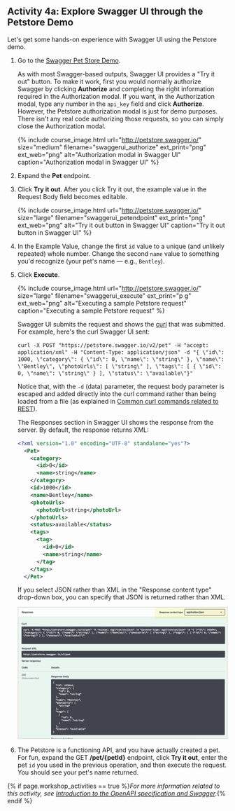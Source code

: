 ## <i class="fa fa-user-circle"></i> Activity 4a: Explore Swagger UI through the Petstore Demo

Let's get some hands-on experience with Swagger UI using the Petstore demo.

1.  Go to the [Swagger Pet Store Demo](https://petstore.swagger.io/).

    As with most Swagger-based outputs, Swagger UI provides a "Try it out" button. To make it work, first you would normally authorize Swagger by clicking **Authorize** and completing the right information required in the Authorization modal. If you want, in the Authorization modal, type any number in the `api_key` field and click **Authorize**. However, the Petstore authorization modal is just for demo purposes. There isn't any real code authorizing those requests, so you can simply close the Authorization modal.

    {% include course_image.html url="http://petstore.swagger.io/" size="medium" filename="swaggerui_authorize" ext_print="png" ext_web="png" alt="Authorization modal in Swagger UI" caption="Authorization modal in Swagger UI" %}

2.  Expand the **Pet** endpoint.
3.  Click **Try it out**. After you click Try it out, the example value in the Request Body field becomes editable.

    {% include course_image.html url="http://petstore.swagger.io/" size="large" filename="swaggerui_petendpoint" ext_print="png" ext_web="png" alt="Try it out button in Swagger UI" caption="Try it out button in Swagger UI" %}

4.  In the Example Value, change the first `id` value to a unique (and unlikely repeated) whole number. Change the second `name` value to something you'd recognize (your pet's name &mdash; e.g., `Bentley`).
5.  Click **Execute**.

    {% include course_image.html url="http://petstore.swagger.io/" size="large" filename="swaggerui_execute" ext_print="p g" ext_web="png" alt="Executing a sample Petstore request" caption="Executing a sample Petstore request" %}

    Swagger UI submits the request and shows the [curl](docapis_make_curl_call.html) that was submitted. For example, here's the curl Swagger UI sent:

    ```curl
    curl -X POST "https://petstore.swagger.io/v2/pet" -H "accept: application/xml" -H "Content-Type: application/json" -d "{ \"id\": 1000, \"category\": { \"id\": 0, \"name\": \"string\" }, \"name\": \"Bentley\", \"photoUrls\": [ \"string\" ], \"tags\": [ { \"id\": 0, \"name\": \"string\" } ], \"status\": \"available\"}"
    ```

    Notice that, with the `-d` (data) parameter, the request body parameter is escaped and added directly into the curl command rather than being loaded from a file (as explained in [Common curl commands related to REST](docapis_understand_curl.html#common-curl-commands-related-to-rest.html)).

    The Responses section in Swagger UI shows the response from the server. By default, the response returns XML:

    ```xml
    <?xml version="1.0" encoding="UTF-8" standalone="yes"?>
      <Pet>
        <category>
          <id>0</id>
          <name>string</name>
        </category>
        <id>1000</id>
        <name>Bentley</name>
        <photoUrls>
          <photoUrl>string</photoUrl>
        </photoUrls>
        <status>available</status>
        <tags>
          <tag>
            <id>0</id>
            <name>string</name>
          </tag>
        </tags>
      </Pet>
      ```

    If you select JSON rather than XML in the "Response content type" drop-down box, you can specify that JSON is returned rather than XML.

    <a href="http://petstore.swagger.io/" class="noExtIcon"><img src="images/swaggerui_response.png" alt="Response from Swagger Petstore get pet request" /></a>

6.  The Petstore is a functioning API, and you have actually created a pet. For fun, expand the GET **/pet/{petId}** endpoint, click **Try it out**, enter the pet `id` you used in the previous operation, and then execute the request. You should see your pet's name returned.

{% if page.workshop_activities == true %}*For more information related to this activity, see [Introduction to the OpenAPI specification and Swagger](pubapis_swagger_intro.html).*{% endif %}
